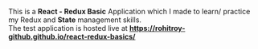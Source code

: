 This is a <b>React - Redux Basic</b> Application which I made to learn/ practice my Redux and <b>State</b> management skills.
<br />
The test application is hosted live at <b>https://rohitroy-github.github.io/react-redux-basics/</b> 
